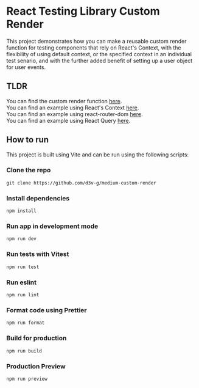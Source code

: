 # React Testing Library Custom Render
This project demonstrates how you can make a reusable custom render function for testing components that rely on React's Context, with the flexibility of using default context, or the specified context in an individual test senario, and with the further added benefit of setting up a user object for user events.

<!-- Link to my Medium article detailing the thought process behind having this custom render method:  -->
## TLDR
You can find the custom render function [here](/src/test-utils.tsx).  
You can find an example using React's Context [here](/src/components/ThemeExample.test.tsx).  
You can find an example using react-router-dom [here](/src/components/RouterExample.test.tsx).  
You can find an example using React Query [here](/src/components/QueryExample.test.tsx).

## How to run
This project is built using Vite and can be run using the following scripts:
### Clone the repo
```
git clone https://github.com/d3v-g/medium-custom-render
```
### Install dependencies
```
npm install
```
### Run app in development mode
```
npm run dev
```
### Run tests with Vitest
```
npm run test
```
### Run eslint
```
npm run lint
```
### Format code using Prettier
```
npm run format
```
### Build for production
```
npm run build
```
### Production Preview
```
npm run preview
```